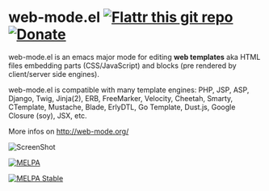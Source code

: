 web-mode.el  [![Flattr this git repo](http://api.flattr.com/button/flattr-badge-large.png)](https://flattr.com/thing/1849746/web-mode-el) [![Donate](https://www.paypalobjects.com/en_US/i/btn/btn_donate_SM.gif)](http://web-mode.org) 
=========

web-mode.el is an emacs major mode for editing **web templates** aka HTML files embedding parts (CSS/JavaScript) and blocks (pre rendered by client/server side engines).

web-mode.el is compatible with many template engines: PHP, JSP, ASP, Django, Twig, Jinja(2), ERB, FreeMarker, Velocity, Cheetah, Smarty, CTemplate, Mustache, Blade, ErlyDTL, Go Template, Dust.js, Google Closure (soy), JSX, etc.

More infos on http://web-mode.org/

![ScreenShot](http://web-mode.org/web-mode.png?v=5)

[![MELPA](http://melpa.org/packages/web-mode-badge.svg)](http://melpa.org/#/web-mode)

[![MELPA Stable](http://stable.melpa.org/packages/web-mode-badge.svg)](http://stable.melpa.org/#/web-mode)
